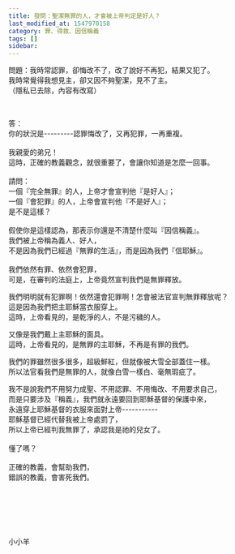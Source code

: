 ```yaml
---
title: 發問：聖潔無罪的人，才會被上帝判定是好人？
last_modified_at: 1547970158
category: 罪、得救、因信稱義
tags: []
sidebar: 
---
```


<p>問題：我時常認罪，卻悔改不了，改了說好不再犯，結果又犯了。<br/>
我時常覺得我想見主，卻又因不夠聖潔，見不了主。<br/>
（隱私已去除，內容有改寫）</p>
<p> </p>
<p>答：<br/>
你的狀況是---------認罪悔改了，又再犯罪，一再重複。<br/>
 <br/>
我親愛的弟兄！<br/>
這時，正確的教義觀念，就很重要了，會讓你知道是怎麼一回事。<br/>
 <br/>
請問：<br/>
一個『完全無罪』的人，上帝才會宣判他『是好人』；<br/>
一個『會犯罪』的人，上帝會宣判他『不是好人』；<br/>
是不是這樣？<br/>
 <br/>
假使你是這樣認為，那表示你還是不清楚什麼叫『因信稱義』。<br/>
我們被上帝稱為義人、好人，<br/>
不是因為我們已經過『無罪的生活』，而是因為我們『信耶穌』。<br/>
 <br/>
我們依然有罪、依然會犯罪，<br/>
可是，在審判的法庭上，上帝竟然宣判我們是無罪釋放。</p>
<p>我們明明就有犯罪啊！依然還會犯罪啊！怎會被法官宣判無罪釋放呢？<br/>
這是因為我們把主耶穌當衣服穿上。<br/>
這時，上帝看見的，是乾淨的人，不是污穢的人。</p>
<p>又像是我們戴上主耶穌的面具。<br/>
這時，上帝看見的，是無罪的主耶穌，不再是有罪的我們。</p>
<p>我們的罪雖然很多很多，超級鮮紅，但就像被大雪全部蓋住一樣。<br/>
所以法官看我們是無罪的人，就像白雪一樣白、毫無瑕疵了。</p>
<p>我不是說我們不用努力成聖、不用認罪、不用悔改、不用要求自己，<br/>
而是只要涉及『稱義』，我們就永遠要回到耶穌基督的保護中來，<br/>
永遠穿上耶穌基督的衣服來面對上帝-----------<br/>
耶穌基督已經代替我被上帝處罰了，<br/>
所以上帝已經判我無罪了，承認我是祂的兒女了。<br/>
 <br/>
懂了嗎？<br/>
 <br/>
正確的教義，會幫助我們，<br/>
錯誤的教義，會害死我們。</p>
<p> </p>
<p> </p>
<p> </p>
<p>小小羊</p>
